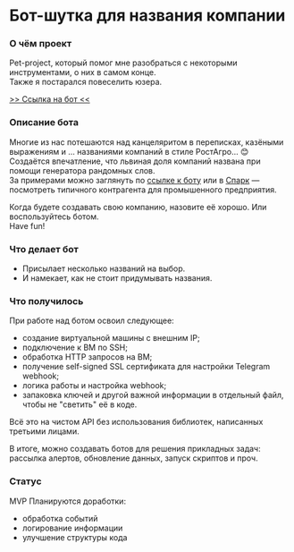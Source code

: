 # Бот-шутка для названия компании

### О чём проект
Pet-project, который помог мне разобраться с некоторыми инструментами, о них в самом конце.  
Также я постарался повеселить юзера.

[>> Ссылка на бот <<](https://t.me/silly_naming_bot)

### Описание бота
Многие из нас потешаются над канцеляритом в переписках, казёными выражениям и ... названиями компаний в стиле РостАгро... 😊  
Создаётся впечатление, что львиная доля компаний названа при помощи генератора рандомных слов.  
За примерами можно заглянуть по [ссылке к боту](https://t.me/silly_naming_bot) или в [Спарк](https://spark-interfax.ru/) — посмотреть типичного контрагента для промышенного предприятия.

Когда будете создавать свою компанию, назовите её хорошо. Или воспользуйтесь ботом.  
Have fun!

### Что делает бот
- Присылает несколько названий на выбор.  
- И намекает, как не стоит придумывать названия.

### Что получилось
При работе над ботом освоил следующее:
- создание виртуальной машины с внешним IP;
- подключение к ВМ по SSH;
- обработка HTTP запросов на ВМ;
- получение self-signed SSL сертификата для настройки Telegram webhook;
- логика работы и настройка webhook;
- запаковка ключей и другой важной информации в отдельный файл, чтобы не "светить" её в коде.

Всё это на чистом API без использования библиотек, написанных третьими лицами.  

В итоге, можно создавать ботов для решения прикладных задач: рассылка алертов, обновление данных, запуск скриптов и проч.

### Статус
MVP
Планируются доработки:
- обработка событий
- логирование информации
- улучшение структуры кода
